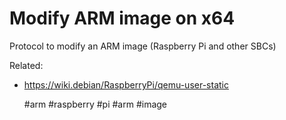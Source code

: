 # Modify ARM image on x64

Protocol to modify an ARM image (Raspberry Pi and other SBCs)

Related:
* https://wiki.debian/RaspberryPi/qemu-user-static

    #arm #raspberry #pi #arm #image


